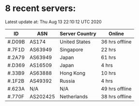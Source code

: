 # 8 recent servers:

Latest update at: Thu Aug 13 22:10:12 UTC 2020

| ID | ASN | Server Country | Online |
| -- | --- | -------------- | ------ |
| #.D09B | AS174 | United States | 36 hrs offline |
| #.7F1D | AS63949 | Singapore | 22 hrs |
| #.2A79 | AS63949 | Japan | 61 hrs |
| #.D369 | AS16509 | Japan | 4 hrs |
| #.33B9 | AS63888 | Hong Kong | 10 hrs |
| #.1F2B | AS49392 | Russia | 4 hrs |
| #.623A | N/A | N/A | 49 hrs offline |
| #.770F | AS202425 | Netherlands | 38 hrs offline |

